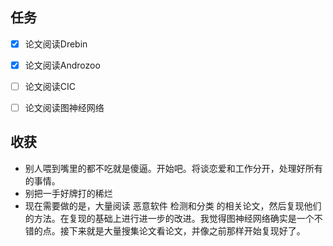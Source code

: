 ## 任务
* [x] 论文阅读Drebin
* [X] 论文阅读Androzoo
* [ ] 论文阅读CIC
* [ ] 论文阅读图神经网络


## 收获

* 别人喂到嘴里的都不吃就是傻逼。开始吧。将谈恋爱和工作分开，处理好所有的事情。
* 别把一手好牌打的稀烂
* 现在需要做的是，大量阅读 恶意软件 检测和分类 的相关论文，然后复现他们的方法。在复现的基础上进行进一步的改进。我觉得图神经网络确实是一个不错的点。接下来就是大量搜集论文看论文，并像之前那样开始复现好了。